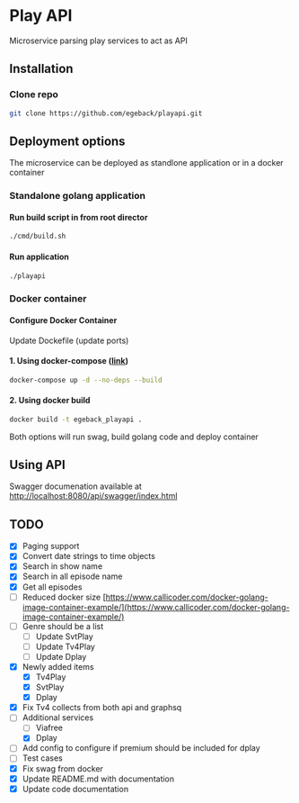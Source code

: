 # Play API

Microservice parsing play services to act as API

## Installation

### Clone repo

``` bash
git clone https://github.com/egeback/playapi.git
```

## Deployment options

The microservice can be deployed as standlone application or in a docker container

### Standalone golang application
  
#### Run build script in from root director

``` bash
./cmd/build.sh
```

#### Run application

``` bash
./playapi
```

### Docker container

#### Configure Docker Container

Update Dockefile (update ports)

#### 1. Using docker-compose ([link](https://www.google.com/url?sa=t&rct=j&q=&esrc=s&source=web&cd=&cad=rja&uact=8&ved=2ahUKEwi06f-GpafqAhXLo4sKHVWeA3UQFjAAegQIBBAC&url=https%3A%2F%2Fdocs.docker.com%2Fcompose%2F&usg=AOvVaw02oes91geDSZ-H__u_XMxc))

``` bash
docker-compose up -d --no-deps --build
```

#### 2. Using docker build

``` bash
docker build -t egeback_playapi .
```

Both options will run swag, build golang code and deploy container

## Using API

Swagger documenation available at [http://localhost:8080/api/swagger/index.html](http://localhost:8080/api/swagger/index.html)

## TODO

* [x] Paging support
* [x] Convert date strings to time objects
* [x] Search in show name
* [x] Search in all episode name
* [x] Get all episodes
* [ ] Reduced docker size [https://www.callicoder.com/docker-golang-image-container-example/](https://www.callicoder.com/docker-golang-image-container-example/)
* [ ] Genre should be a list
  * [ ] Update SvtPlay
  * [ ] Update Tv4Play
  * [ ] Update Dplay
* [x] Newly added items
  * [x] Tv4Play
  * [x] SvtPlay
  * [x] Dplay
* [x] Fix Tv4 collects from both api and graphsq
* [ ] Additional services
  * [ ] Viafree
  * [x] Dplay
* [ ] Add config to configure if premium should be included for dplay
* [ ] Test cases
* [x] Fix swag from docker
* [x] Update README.md with documentation
* [x] Update code documentation
